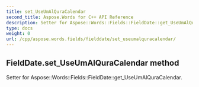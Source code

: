```yaml
---
title: set_UseUmAlQuraCalendar
second_title: Aspose.Words for C++ API Reference
description: Setter for Aspose::Words::Fields::FieldDate::get_UseUmAlQuraCalendar. 
type: docs
weight: 0
url: /cpp/aspose.words.fields/fielddate/set_useumalquracalendar/
---
```

## FieldDate.set_UseUmAlQuraCalendar method


Setter for Aspose::Words::Fields::FieldDate::get_UseUmAlQuraCalendar. 

